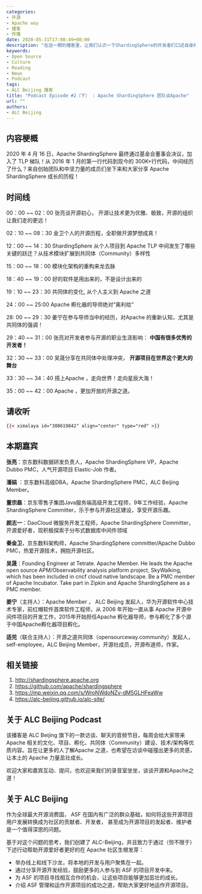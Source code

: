 ```yaml
---
categories:
- 开源
- Apache way
- 播客
- 传播
date: 2020-05-31T17:08:49+08:00
description: "在这一期的播客里，让我们认识一下ShardingSphere的开发者们口述自身的经历，这中体验是区别于文字的，这是一种复杂的情感，ta们仿佛就在我们的眼前，和我们非常放松的聊天，聊日常、聊枯燥、聊编程带来的愉悦、聊开源带给人生的冲击。"
keywords:
- Open Source
- Culture
- Reading
- News
- Podcast
tags:
- ALC Beijing 播客
title: "Podcast Episode #2（下） : Apache ShardingSphere 团队谈Apache"
url: ""
authors:
- ALC Beijing
---
```


## 内容梗概

2020 年 4 月 16 日，Apache ShardingSphere 最终通过基金会董事会决议，加入了 TLP 梯队！从 2016 年 1 月的第一行代码到现今的 300K+行代码，中间经历了什么？来自创始团队和中坚力量的成员们坐下来和大家分享 Apache ShardingSphere 成长的历程！

## 时间线

00：00 ~~ 02：00 张亮谈开源初心， 开源让技术更为优雅、极致，开源的组织让我们走的更远！ 

02：10 ~~ 08：30  金卫个人的开源历程，全职做开源梦想成真！

12：00 ~~ 14：30    ShardingSphere 从个人项目到 Apache TLP 中间发生了哪些关键的跃迁？从技术模块扩展到共同体（Community）多样性

15：00 ~~   18：00  模块化架构的重构来龙去脉

18：40  ~~ 19：00 好的软件是用出来的，不是设计出来的

19：10 ~~ 23：30 共同体的变化, 从个人主义到 Apache 之道

24：00 ~~ 25:00 Apache 孵化器的导师绝对“奥利给”

28: 00  ~~   29：30 姜宁在参与导师当中的经历，对Apache 的重新认知，尤其是共同体的强调！

29：40 ~~  31：00  张亮对开发者参与开源的职业生涯影响： **中国有很多优秀的开发者！**

32：30 ~~ 33：00   吴晟分享在共同体中处理冲突， **开源项目在世界这个更大的舞台**

33：30 ~~ 34：40  搭上Apache ，走向世界！走向星辰大海！

35：00 ~~ 42：00  Apache ，更加开放的开源之道。

## 请收听

```html
{{< ximalaya id="308619842" align="center" type="red" >}}
```


## 本期嘉宾

**张亮**：京东数科数据研发负责人，Apache ShardingSphere VP，Apache Dubbo PMC，人气开源项目 Elastic-Job 作者。

**潘娟** ：京东数科高级DBA，Apache ShardingSphere PMC，ALC Beijing Member。

**董宗磊**：京东零售子集团Java服务端高级开发工程师，9年工作经验，Apache ShardingSphere Committer，乐于参与开源社区建设，享受开源乐趣。

**颜志一**：DaoCloud 微服务开发工程师，Apache ShardingSphere Committer，开源爱好者，现积极探索于分布式数据库中间件领域

**秦金卫**，京东数科架构师，Apache ShardingSphere committer/Apache Dubbo PMC，热爱开源技术，拥抱开源社区。

**吴晟**：Founding Engineer at Tetrate. Apache Member. He leads the Apache open source APM/Observability analysis platform project, SkyWalking, which has been included in cncf cloud native landscape. Be a PMC member of Apache Incubator. Take part in Zipkin and Apache ShardingSphere as a PMC member.

**姜宁**（主持人）：Apache Member ， ALC Beijing 发起人，华为开源软件中心技术专家，前红帽软件首席软件工程师，从 2006 年开始一直从事 Apache 开源中间件项目的开发工作，2015年开始担任Apache 孵化器导师，参与孵化了多个源于中国Apache孵化器项目孵化。

**适兕**（联合主持人）：开源之道共同体（opensourceway.community）发起人，self-employee，ALC Beijing Member，开源社成员，开源布道师，作家。

## 相关链接

1. http://shardingsphere.apache.org
2. https://github.com/apache/shardingsphere
3. https://mp.weixin.qq.com/s/WroNWdoNZv-dM5GLHFeaWw
4. https://alc-beijing.github.io/alc-site/

## 关于 ALC Beijing Podcast

该播客是 ALC Beijing 旗下的一款访谈、聊天的音频节目，每周会给大家带来Apache 相关的文化、项目、孵化、共同体（Community）建设、技术/架构等优质内容。旨在让更多的人了解Apache 之道，也希望在访谈中碰撞出更多的灵感，让本土的 Apache 力量茁壮成长。

欢迎大家和嘉宾互动、提问，也欢迎来我们的录音室坐坐，谈谈开源和Apache之道！

## 关于 ALC Beijing

作为全球最大开源消费国， ASF 在国内有广泛的群众基础，如何将这些开源项目用户发展转换成为社区的贡献者、开发者， 甚至成为开源项目的发起者、维护者是一个值得深思的问题。

基于对这个问题的思考，我们创建了 ALC-Beijing，并且致力于通过（但不限于）下述行动帮助开源爱好者更好的在 Apache 社区生根发芽：

- 举办线上和线下沙龙，将本地的开发与用户聚焦在一起。
- 通过分享开源开发经验，鼓励更多的人参与到 ASF 的项目开发中来。
- 为 ASF 的项目寻找相互合作的机会，让这些项目能够更加茁壮的成长。
- 介绍 ASF 管理和运作开源项目的成功之道，帮助大家更好地运作开源项目。
